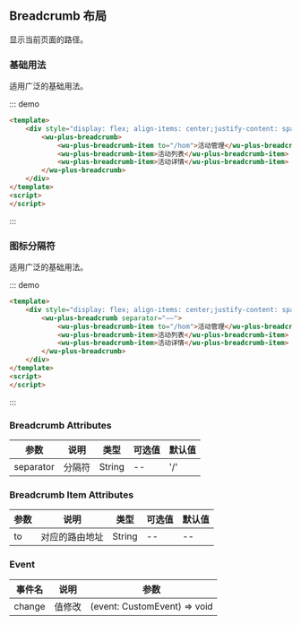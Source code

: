 ## Breadcrumb 布局

显示当前页面的路径。

### 基础用法

适用广泛的基础用法。

::: demo
```html
<template>
    <div style="display: flex; align-items: center;justify-content: space-around;width: 100%; margin-top: 8px; margin-bottom: 16px">
        <wu-plus-breadcrumb>
            <wu-plus-breadcrumb-item to="/hom">活动管理</wu-plus-breadcrumb-item>
            <wu-plus-breadcrumb-item>活动列表</wu-plus-breadcrumb-item>
            <wu-plus-breadcrumb-item>活动详情</wu-plus-breadcrumb-item>
        </wu-plus-breadcrumb>
    </div>
</template>
<script>
</script>
```
:::

### 图标分隔符

适用广泛的基础用法。

::: demo
```html
<template>
    <div style="display: flex; align-items: center;justify-content: space-around;width: 100%; margin-top: 8px; margin-bottom: 16px">
        <wu-plus-breadcrumb separator="——">
            <wu-plus-breadcrumb-item to="/hom">活动管理</wu-plus-breadcrumb-item>
            <wu-plus-breadcrumb-item>活动列表</wu-plus-breadcrumb-item>
            <wu-plus-breadcrumb-item>活动详情</wu-plus-breadcrumb-item>
        </wu-plus-breadcrumb>
    </div>
</template>
<script>
</script>
```
:::



### Breadcrumb Attributes

| 参数      | 说明    | 类型      | 可选值       | 默认值   |
|---------- |-------- |---------- |-------------  |-------- |
| separator | 分隔符 | String | -- | '/' |


### Breadcrumb Item Attributes

| 参数      | 说明    | 类型      | 可选值       | 默认值   |
|---------- |-------- |---------- |-------------  |-------- |
| to | 对应的路由地址 | String | -- | -- |

### Event

| 事件名      | 说明    | 参数     | 
|---------- |-------- |---------- |
| change | 值修改 | (event: CustomEvent) => void |
